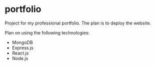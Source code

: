 # portfolio

Project for my professional portfolio.
The plan is to deploy the website.

Plan on using the following technologies:
- MongoDB
- Express.js
- React.js
- Node.js


